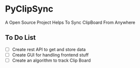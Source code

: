 # PyClipSync

A Open Source Project Helps To Sync ClipBoard From Anywhere

## To Do List

- [ ] Create rest API to get and store data
- [ ] Create GUI for handling frontend stuff
- [ ] Create an algorithm to track Clip Board

